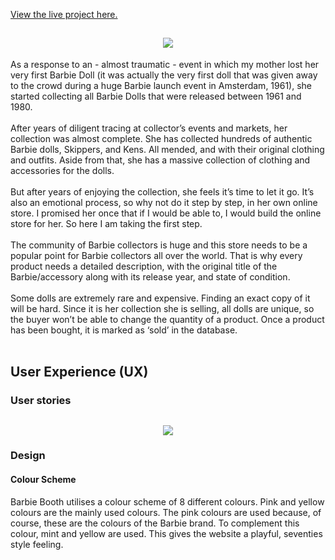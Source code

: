 [View the live project here.](https://barbiebooth.herokuapp.com/)

<h2 align="center"><img src="https://github.com/MarthGimenzo/barbiebooth/blob/master/static/images/readme/barbieboothlogo.jpg?raw=true"></h2>

As a response to an - almost traumatic - event in which my mother lost her very first Barbie Doll (it was actually the very first doll that was given away to the crowd during a huge Barbie launch event in Amsterdam, 1961), she started collecting all Barbie Dolls that were released between 1961 and 1980.</br></br>
After years of diligent tracing at collector’s events and markets, her collection was almost complete. She has collected hundreds of authentic Barbie dolls, Skippers, and Kens. All mended, and with their original clothing and outfits. Aside from that, she has a massive collection of clothing and accessories for the dolls.</br></br>
But after years of enjoying the collection, she feels it’s time to let it go. It’s also an emotional process, so why not do it step by step, in her own online store. I promised her once that if I would be able to, I would build the online store for her. So here I am taking the first step.</br></br>
The community of Barbie collectors is huge and this store needs to be a popular point for Barbie collectors all over the world. That is why every product needs a detailed description, with the original title of the Barbie/accessory along with its release year, and state of condition.</br></br>
Some dolls are extremely rare and expensive. Finding an exact copy of it will be hard. Since it is her collection she is selling, all dolls are unique, so the buyer won’t be able to change the quantity of a product. Once a product has been bought, it is marked as ‘sold’ in the database.</br></br>

## User Experience (UX)

### User stories

<h2 align="center"><img src="https://github.com/MarthGimenzo/barbiebooth/blob/master/static/images/readme/userstories.jpg?raw=true"></h2>

### Design

#### Colour Scheme

Barbie Booth utilises a colour scheme of 8 different colours. Pink and yellow colours are the mainly used colours. The pink colours are used because, of course, these are the colours of the Barbie brand. To complement this colour, mint and yellow are used. This gives the website a playful, seventies style feeling.